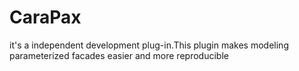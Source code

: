 # CaraPax
it's a independent development plug-in.This plugin makes modeling parameterized facades easier and more reproducible
